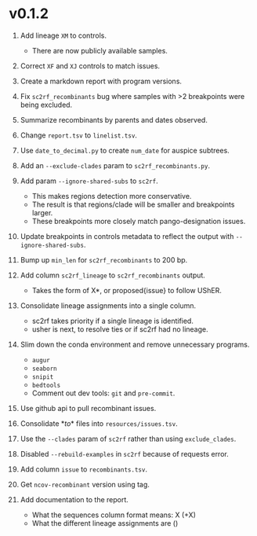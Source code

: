 # v0.1.2

1. Add lineage `XM` to controls.

    - There are now publicly available samples.

1. Correct `XF` and `XJ` controls to match issues.
1. Create a markdown report with program versions.
1. Fix `sc2rf_recombinants` bug where samples with >2 breakpoints were being excluded.
1. Summarize recombinants by parents and dates observed.
1. Change `report.tsv` to `linelist.tsv`.
1. Use `date_to_decimal.py` to create `num_date` for auspice subtrees.
1. Add an `--exclude-clades` param to `sc2rf_recombinants.py`.
1. Add param `--ignore-shared-subs` to `sc2rf`.

    - This makes regions detection more conservative.
    - The result is that regions/clade will be smaller and breakpoints larger.
    - These breakpoints more closely match pango-designation issues.

1. Update breakpoints in controls metadata to reflect the output with `--ignore-shared-subs`.
1. Bump up `min_len` for `sc2rf_recombinants` to 200 bp.
1. Add column `sc2rf_lineage` to `sc2rf_recombinants` output.

    - Takes the form of X*, or proposed{issue} to follow UShER.

1. Consolidate lineage assignments into a single column.

    - sc2rf takes priority if a single lineage is identified.
    - usher is next, to resolve ties or if sc2rf had no lineage.

1. Slim down the conda environment and remove unnecessary programs.

    - `augur`
    - `seaborn`
    - `snipit`
    - `bedtools`
    - Comment out dev tools: `git` and `pre-commit`.

1. Use github api to pull recombinant issues.
1. Consolidate \*_to_\* files into `resources/issues.tsv`.
1. Use the `--clades` param of `sc2rf` rather than using `exclude_clades`.
1. Disabled `--rebuild-examples` in `sc2rf` because of requests error.
1. Add column `issue` to `recombinants.tsv`.
1. Get `ncov-recombinant` version using tag.
1. Add documentation to the report.

    - What the sequences column format means: X (+X)
    - What the different lineage assignments are ()
